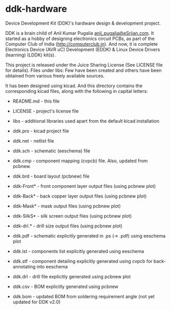 ddk-hardware
============

Device Development Kit (DDK)'s hardware design & development project.

DDK is a brain child of Anil Kumar Pugalia <anil_pugalia@eSrijan.com>. It
started as a hobby of designing electronics circuit PCBs, as part of the
Computer Club of India (http://computerclub.in). And now, it is complete
Electronics Device (AVR uC) Development (EDDK) & Linux Device Drivers
(learning) (LDDK) kit(s).

This project is released under the Juice Sharing License (See LICENSE file
for details). Files under libs: Few have been created and others have been
obtained from various freely available sources.

It has been designed using kicad. And this directory contains the
corresponding kicad files, along with the following in capital letters:

+ README.md - this file
+ LICENSE - project's license file

+ libs - additional libraries used apart from the default kicad installation
+ ddk.pro - kicad project file
+ ddk.net - netlist file
+ ddk.sch - schematic (eeschema) file
+ ddk.cmp - component mapping (cvpcb) file. Also, updated from pcbnew.
+ ddk.brd - board layout (pcbnew) file
+ ddk-Front* - front component layer output files (using pcbnew plot)
+ ddk-Back* - back copper layer output files (using pcbnew plot)
+ ddk-Mask* - mask output files (using pcbnew plot)
+ ddk-SilkS* - silk screen output files (using pcbnew plot)
+ ddk-drl.* - drill size output files (using pcbnew plot)

+ ddk.pdf - schematic explicitly generated in .ps (-> .pdf) using eeschema plot
+ ddk.lst - components list explicitly generated using eeschema
+ ddk.stf - component detailing explicitly generated using cvpcb for
	back-annotating into eeschema
+ ddk.drl - drill file explicitly generated using pcbnew plot
+ ddk.csv - BOM explicitly generated using pcbnew
+ ddk.bom - updated BOM from soldering requirement angle (not yet updated for DDK v2.0)
